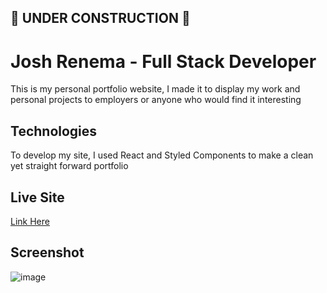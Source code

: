 <h2>🚧 UNDER CONSTRUCTION 🚧</h2>

<h1> Josh Renema - Full Stack Developer </h1>

This is my personal portfolio website, I made it to display my work and personal projects to employers or anyone who would find it interesting

<h2>Technologies</h2>

To develop my site, I used React and Styled Components to make a clean yet straight forward portfolio

<h2>Live Site</h2>

<a href="https://jos-ren.vercel.app/" target="_blank">Link Here</a>

<h2>Screenshot</h2>

![image](https://user-images.githubusercontent.com/60946895/217628506-07a6feda-4f4a-4fcc-a94b-09ede9b357ea.png)

